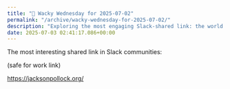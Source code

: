 ```yaml
---
title: "🤪 Wacky Wednesday for 2025-07-02"
permalink: "/archive/wacky-wednesday-for-2025-07-02/"
description: "Exploring the most engaging Slack-shared link: the world of Jackson Pollock's art!"
date: 2025-07-03 02:41:17.086+00:00
---
```


<p>The most interesting shared link in Slack communities:</p><p>(safe for work link)</p><p><a target="_blank" rel="noopener noreferrer nofollow" href="https://jacksonpollock.org/">https://jacksonpollock.org/</a></p><p></p>